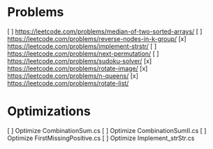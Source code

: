 # Problems

[ ] https://leetcode.com/problems/median-of-two-sorted-arrays/
[ ] https://leetcode.com/problems/reverse-nodes-in-k-group/
[x] https://leetcode.com/problems/implement-strstr/
[ ] https://leetcode.com/problems/next-permutation/
[ ] https://leetcode.com/problems/sudoku-solver/
[x] https://leetcode.com/problems/rotate-image/
[x] https://leetcode.com/problems/n-queens/
[x] https://leetcode.com/problems/rotate-list/

# Optimizations

[ ] Optimize CombinationSum.cs
[ ] Optimize CombinationSumII.cs
[ ] Optimize FirstMissingPositive.cs
[ ] Optimize Implement_strStr.cs
